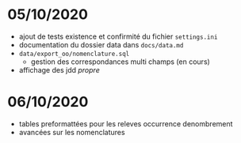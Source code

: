 # 05/10/2020

- ajout de tests existence et confirmité du fichier `settings.ini`
- documentation du dossier data dans `docs/data.md`
- `data/export_oo/nomenclature.sql`
  - gestion des correspondances multi champs (en cours)
- affichage des jdd *propre*

# 06/10/2020

- tables preformattées pour les releves occurrence denombrement
- avancées sur les nomenclatures